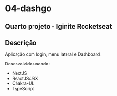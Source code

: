 # 04-dashgo

## Quarto projeto - Iginite Rocketseat

## Descrição
Aplicação com login, menu lateral e Dashboard.

Desenvolvido usando:
 - NextJS
 - ReactJS/JSX
 - Chakra-UI.
 - TypeScript
